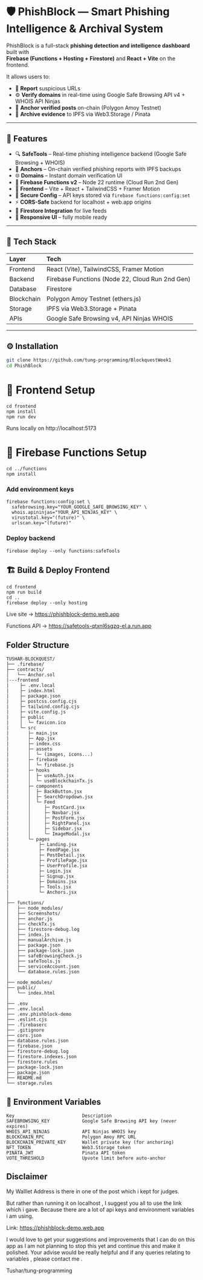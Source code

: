# 🛡️ PhishBlock — Smart Phishing Intelligence & Archival System

PhishBlock is a full-stack **phishing detection and intelligence dashboard** built with  
**Firebase (Functions + Hosting + Firestore)** and **React + Vite** on the frontend.

It allows users to:
- 🧠 **Report** suspicious URLs  
- ⚙️ **Verify domains** in real-time using Google Safe Browsing API v4 + WHOIS API Ninjas  
- 🔗 **Anchor verified posts** on-chain (Polygon Amoy Testnet)  
- 🧾 **Archive evidence** to IPFS via Web3.Storage / Pinata  

---

## 🚀 Features
- 🔍 **SafeTools** – Real-time phishing intelligence backend (Google Safe Browsing + WHOIS)  
- 🧩 **Anchors** – On-chain verified phishing reports with IPFS backups  
- 🌐 **Domains** – Instant domain verification UI  
- 🧱 **Firebase Functions v2** – Node 22 runtime (Cloud Run 2nd Gen)  
- 🎨 **Frontend** – Vite + React + TailwindCSS + Framer Motion  
- 🔐 **Secure Config** – API keys stored via `firebase functions:config:set`  
- ⚡ **CORS-Safe** backend for localhost + web.app origins  
- 💾 **Firestore Integration** for live feeds  
- 📡 **Responsive UI** – fully mobile ready  

---

## 🧩 Tech Stack
| Layer | Tech |
|:--|:--|
| Frontend | React (Vite), TailwindCSS, Framer Motion |
| Backend | Firebase Functions (Node 22, Cloud Run 2nd Gen) |
| Database | Firestore |
| Blockchain | Polygon Amoy Testnet (ethers.js) |
| Storage | IPFS via Web3.Storage + Pinata |
| APIs | Google Safe Browsing v4, API Ninjas WHOIS |

---

## ⚙️ Installation

```bash
git clone https://github.com/tung-programming/BlockquestWeek1
cd PhishBlock
```


# 🔧 Frontend Setup
```
cd frontend
npm install
npm run dev
```
Runs locally on http://localhost:5173 

# 🧠 Firebase Functions Setup

```
cd ../functions
npm install
```
### Add environment keys
```
firebase functions:config:set \
  safebrowsing.key="YOUR_GOOGLE_SAFE_BROWSING_KEY" \
  whois.apininjas="YOUR_API_NINJAS_KEY" \
  virustotal.key="(future)" \
  urlscan.key="(future)"
```
### Deploy backend
```
firebase deploy --only functions:safeTools
```
## 🏗 Build & Deploy Frontend
```
cd frontend
npm run build
cd ..
firebase deploy --only hosting
```
Live site → https://phishblock-demo.web.app

Functions API → https://safetools-qtxnl6sgzq-el.a.run.app

## Folder Structure
```
TUSHAR-BLOCKQUEST/
├── .firebase/
├── contracts/
│   └── Anchor.sol
|---frontend
|    ├─ .env.local
|    ├─ index.html
|    ├─ package.json
|    ├─ postcss.config.cjs
|    ├─ tailwind.config.cjs
|    ├─ vite.config.js
|    ├─ public
|    │  └─ favicon.ico
|    └─ src
|       ├─ main.jsx
|       ├─ App.jsx
|       ├─ index.css
|       ├─ assets
|       │  └─ (images, icons...)
|       ├─ firebase
|       │  └─ firebase.js
|       ├─ hooks
|       │  ├─ useAuth.jsx
|       │  └─ useBlockchainTx.js
|       ├─ components
|       │  ├─ BackButton.jsx
|       │  ├─ SearchDropdown.jsx
|       │  └─ Feed
|       │     ├─ PostCard.jsx
|       │     ├─ Navbar.jsx
|       │     ├─ PostForm.jsx
|       │     ├─ RightPanel.jsx
|       │     ├─ Sidebar.jsx
|       │     └─ ImageModal.jsx
|       └─ pages
|           ├─ Landing.jsx
|           ├─ FeedPage.jsx
|           ├─ PostDetail.jsx
|           ├─ ProfilePage.jsx
|           ├─ UserProfile.jsx
|           ├─ Login.jsx
|           ├─ Signup.jsx
|           ├─ Domains.jsx
|           ├─ Tools.jsx
|           └─ Anchors.jsx
│
├── functions/
│   ├── node_modules/
│   ├── Screenshots/
│   ├── anchor.js
│   ├── checkTx.js
│   ├── firestore-debug.log
│   ├── index.js
│   ├── manualArchive.js
│   ├── package.json
│   ├── package-lock.json
│   ├── safeBrowsingCheck.js
│   ├── safeTools.js
│   ├── serviceAccount.json
│   └── database.rules.json
│
├── node_modules/
├── public/
│   └── index.html
│
├── .env
├── .env.local
├── .env.phishblock-demo
├── .eslint.cjs
├── .firebaserc
├── .gitignore
├── cors.json
├── database.rules.json
├── firebase.json
├── firestore-debug.log
├── firestore.indexes.json
├── firestore.rules
├── package-lock.json
├── package.json
├── README.md
└── storage.rules

```

## 🧠 Environment Variables
```
Key	                        Description
SAFEBROWSING_KEY	        Google Safe Browsing API key (never expires)
WHOIS_API_NINJAS	        API Ninjas WHOIS key
BLOCKCHAIN_RPC	            Polygon Amoy RPC URL
BLOCKCHAIN_PRIVATE_KEY	    Wallet private key (for anchoring)
NFT_TOKEN	                Web3.Storage token
PINATA_JWT	                Pinata API token
VOTE_THRESHOLD          	Upvote limit before auto-anchor
```
## Disclaimer

My Walllet Address is there in one of the post which i kept for judges.

But rather than running it on localhost , I suggest you all to use the link which i gave. Because there are a lot of api keys and environment variables i am using. 

Link: https://phishblock-demo.web.app

I would love to get your suggestions and improvements that I can do on this app as I am not planning to stop this yet and continue this and make it polished.
Your advise would be really helpful and if any queries relating to variables , please contact me .

Tushar/tung-programming



